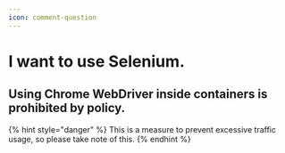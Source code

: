 ```yaml
---
icon: comment-question
---
```


# I want to use Selenium.

## Using Chrome WebDriver inside containers is prohibited by policy.&#x20;

{% hint style="danger" %}
This is a measure to prevent excessive traffic usage, so please take note of this.
{% endhint %}
